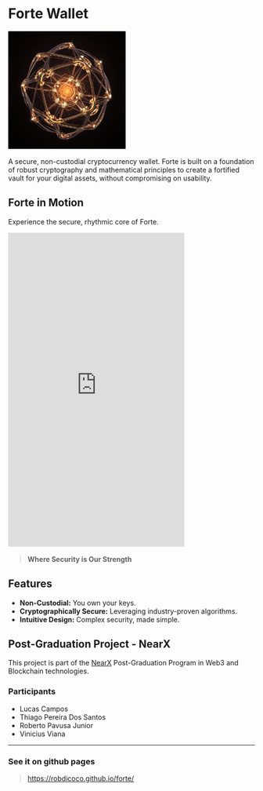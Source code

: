 # Forte Wallet

<img src="./docs/image/forte_base.png" alt="Forte Wallet Banner" width="240" height="240" />



A secure, non-custodial cryptocurrency wallet. Forte is built on a foundation of robust cryptography and mathematical principles to create a fortified vault for your digital assets, without compromising on usability.


## Forte in Motion
Experience the secure, rhythmic core of Forte.

<iframe width="360" height="640" src="https://www.youtube.com/embed/t2t-exXxvBA" title="Forte Wallet Animation" frameborder="0" allowfullscreen></iframe>


> **Where Security is Our Strength**

## Features
- **Non-Custodial:** You own your keys.
- **Cryptographically Secure:** Leveraging industry-proven algorithms.
- **Intuitive Design:** Complex security, made simple.

## Post-Graduation Project - NearX

This project is part of the [NearX](https://nearx.com.br/) Post-Graduation Program in Web3 and Blockchain technologies.

### Participants

- Lucas Campos
- Thiago Pereira Dos Santos
- Roberto Pavusa Junior
- Vinicius Viana

---

### See it on github pages

> https://robdicoco.github.io/forte/